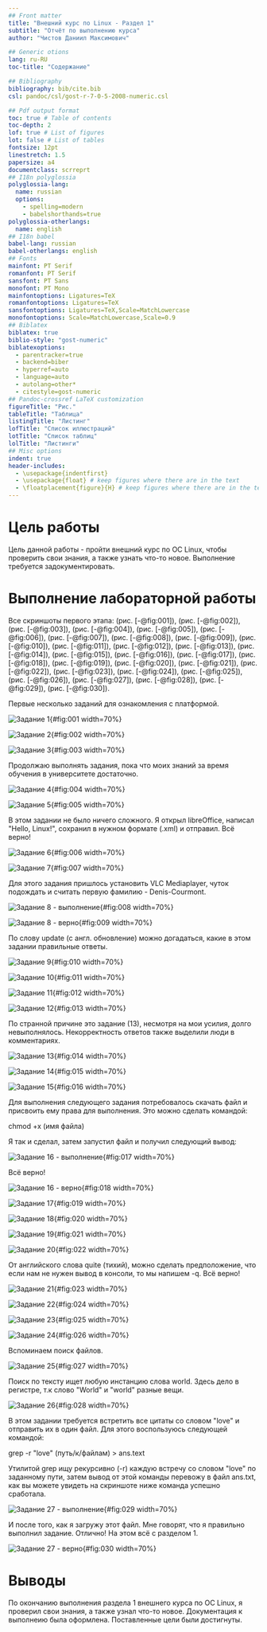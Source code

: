 ```yaml
---
## Front matter
title: "Внешний курс по Linux - Раздел 1"
subtitle: "Отчёт по выполнению курса"
author: "Чистов Даниил Максимович"

## Generic otions
lang: ru-RU
toc-title: "Содержание"

## Bibliography
bibliography: bib/cite.bib
csl: pandoc/csl/gost-r-7-0-5-2008-numeric.csl

## Pdf output format
toc: true # Table of contents
toc-depth: 2
lof: true # List of figures
lot: false # List of tables
fontsize: 12pt
linestretch: 1.5
papersize: a4
documentclass: scrreprt
## I18n polyglossia
polyglossia-lang:
  name: russian
  options:
	- spelling=modern
	- babelshorthands=true
polyglossia-otherlangs:
  name: english
## I18n babel
babel-lang: russian
babel-otherlangs: english
## Fonts
mainfont: PT Serif
romanfont: PT Serif
sansfont: PT Sans
monofont: PT Mono
mainfontoptions: Ligatures=TeX
romanfontoptions: Ligatures=TeX
sansfontoptions: Ligatures=TeX,Scale=MatchLowercase
monofontoptions: Scale=MatchLowercase,Scale=0.9
## Biblatex
biblatex: true
biblio-style: "gost-numeric"
biblatexoptions:
  - parentracker=true
  - backend=biber
  - hyperref=auto
  - language=auto
  - autolang=other*
  - citestyle=gost-numeric
## Pandoc-crossref LaTeX customization
figureTitle: "Рис."
tableTitle: "Таблица"
listingTitle: "Листинг"
lofTitle: "Список иллюстраций"
lotTitle: "Список таблиц"
lolTitle: "Листинги"
## Misc options
indent: true
header-includes:
  - \usepackage{indentfirst}
  - \usepackage{float} # keep figures where there are in the text
  - \floatplacement{figure}{H} # keep figures where there are in the text
---
```


# Цель работы

Цель данной работы - пройти внешний курс по ОС Linux, чтобы проверить свои знания, а также узнать что-то новое. Выполнение требуется задокументировать.

# Выполнение лабораторной работы

Все скриншоты первого этапа: (рис. [-@fig:001]), (рис. [-@fig:002]), (рис. [-@fig:003]), (рис. [-@fig:004]), (рис. [-@fig:005]), (рис. [-@fig:006]), (рис. [-@fig:007]), (рис. [-@fig:008]), (рис. [-@fig:009]), (рис. [-@fig:010]), (рис. [-@fig:011]), (рис. [-@fig:012]), (рис. [-@fig:013]), (рис. [-@fig:014]), (рис. [-@fig:015]), (рис. [-@fig:016]), (рис. [-@fig:017]), (рис. [-@fig:018]), (рис. [-@fig:019]), (рис. [-@fig:020]), (рис. [-@fig:021]), (рис. [-@fig:022]), (рис. [-@fig:023]), (рис. [-@fig:024]), (рис. [-@fig:025]), (рис. [-@fig:026]), (рис. [-@fig:027]), (рис. [-@fig:028]), (рис. [-@fig:029]), (рис. [-@fig:030]).

Первые несколько заданий для ознакомления с платформой.

![Задание 1](image/IMG_001.png){#fig:001 width=70%}

![Задание 2](image/IMG_002.png){#fig:002 width=70%}

![Задание 3](image/IMG_003.png){#fig:003 width=70%}

Продолжаю выполнять задания, пока что моих знаний за время обучения в университете достаточно.

![Задание 4](image/IMG_004.png){#fig:004 width=70%}

![Задание 5](image/IMG_005.png){#fig:005 width=70%}

В этом задании не было ничего сложного. Я открыл libreOffice, написал "Hello, Linux!", сохранил в нужном формате (.xml) и отправил. Всё верно!

![Задание 6](image/IMG_006.png){#fig:006 width=70%}

![Задание 7](image/IMG_007.png){#fig:007 width=70%}

Для этого задания пришлось установить VLC Mediaplayer, чуток подождать и считать первую фамилию - Denis-Courmont.

![Задание 8 - выполнение](image/IMG_008.png){#fig:008 width=70%}

![Задание 8 - верно](image/IMG_009.png){#fig:009 width=70%}

По слову update (с англ. обновление) можно догадаться, какие в этом задании правильные ответы.

![Задание 9](image/IMG_010.png){#fig:010 width=70%}

![Задание 10](image/IMG_011.png){#fig:011 width=70%}

![Задание 11](image/IMG_012.png){#fig:012 width=70%}

![Задание 12](image/IMG_013.png){#fig:013 width=70%}

По странной причине это задание (13), несмотря на мои усилия, долго невыполнялось. Некорректность ответов также выделили люди в комментариях.

![Задание 13](image/IMG_014.png){#fig:014 width=70%}

![Задание 14](image/IMG_015.png){#fig:015 width=70%}

![Задание 15](image/IMG_016.png){#fig:016 width=70%}

Для выполнения следующего задания потребовалось скачать файл и присвоить ему права для выполнения. Это можно сделать командой:

chmod +x (имя файла)

Я так и сделал, затем запустил файл и получил следующий вывод:

![Задание 16 - выполнение](image/IMG_017.png){#fig:017 width=70%}

Всё верно!

![Задание 16 - верно](image/IMG_018.png){#fig:018 width=70%}

![Задание 17](image/IMG_019.png){#fig:019 width=70%}

![Задание 18](image/IMG_020.png){#fig:020 width=70%}

![Задание 19](image/IMG_021.png){#fig:021 width=70%}

![Задание 20](image/IMG_022.png){#fig:022 width=70%}

От английского слова quite (тихий), можно сделать предположение, что если нам не нужен вывод в консоли, то мы напишем -q. Всё верно!

![Задание 21](image/IMG_023.png){#fig:023 width=70%}

![Задание 22](image/IMG_024.png){#fig:024 width=70%}

![Задание 23](image/IMG_025.png){#fig:025 width=70%}

![Задание 24](image/IMG_026.png){#fig:026 width=70%}

Вспоминаем поиск файлов.

![Задание 25](image/IMG_027.png){#fig:027 width=70%}

Поиск по тексту ищет любую инстанцию слова world. Здесь дело в регистре, т.к слово "World" и "world" разные вещи.

![Задание 26](image/IMG_028.png){#fig:028 width=70%}

В этом задании требуется встретить все цитаты со словом "love" и отправить их в один файл. Для этого воспользуюсь следующей командой:

grep -r "love" (путь/к/файлам) > ans.text

Утилитой grep ищу рекурсивно (-r) каждую встречу со словом "love" по заданному пути, затем вывод от этой команды перевожу в файл ans.txt, как вы можете увидеть на скриншоте ниже команда успешно сработала.

![Задание 27 - выполнение](image/IMG_029.png){#fig:029 width=70%}

И после того, как я загружу этот файл. Мне говорят, что я правильно выполнил задание. Отлично! На этом всё с разделом 1.

![Задание 27 - верно](image/IMG_030.png){#fig:030 width=70%}

# Выводы

По окончанию выполнения раздела 1 внешнего курса по ОС Linux, я проверил свои знания, а также узнал что-то новое. Документация к выполнеию была оформлена. Поставленные цели были достигнуты.
